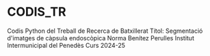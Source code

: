 # CODIS_TR
Codis Python del Treball de Recerca de Batxillerat
Títol: Segmentació d'imatges de càpsula endoscòpica
Norma Benítez Perulles
Institut Intermunicipal del Penedès
Curs 2024-25
